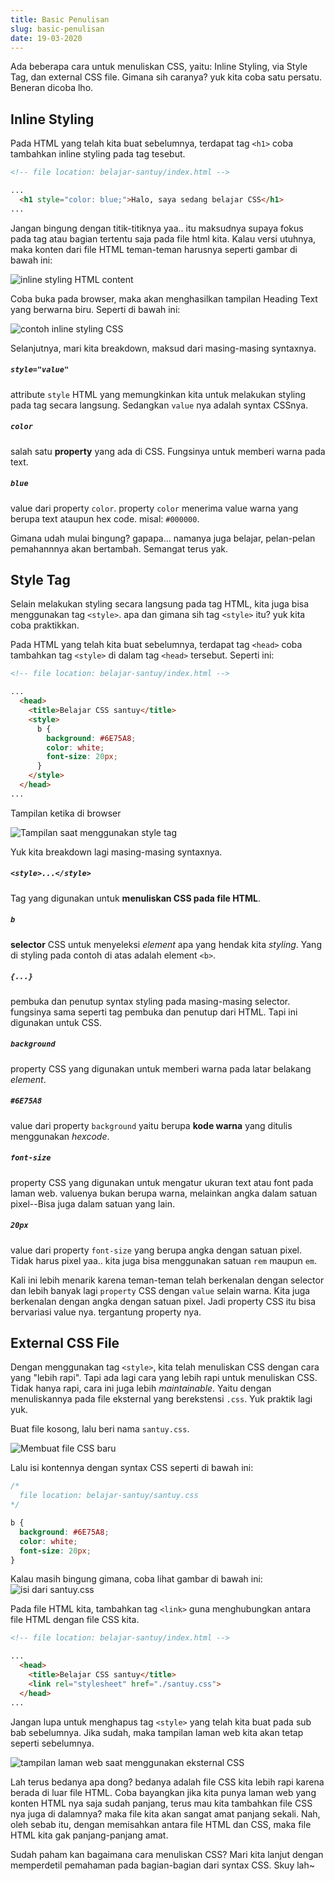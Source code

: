 ```yaml
---
title: Basic Penulisan
slug: basic-penulisan
date: 19-03-2020
---
```


Ada beberapa cara untuk menuliskan CSS, yaitu: Inline Styling, via Style Tag, dan external CSS file. Gimana sih caranya? yuk kita coba satu persatu. Beneran dicoba lho.


## Inline Styling

Pada HTML yang telah kita buat sebelumnya, terdapat tag `<h1>` coba tambahkan inline styling pada tag tesebut.

```html
<!-- file location: belajar-santuy/index.html -->

...
  <h1 style="color: blue;">Halo, saya sedang belajar CSS</h1>
...
```

Jangan bingung dengan titik-titiknya yaa.. itu maksudnya supaya fokus pada tag atau bagian tertentu saja pada file html kita. Kalau versi utuhnya, maka konten dari file HTML teman-teman harusnya seperti gambar di bawah ini:

![inline styling HTML content](./images/inside-index-html-inline-styling.png)


Coba buka pada browser, maka akan menghasilkan tampilan Heading Text yang berwarna biru. Seperti di bawah ini: 

![contoh inline styling CSS](./images/inline-styling-html.png)


Selanjutnya, mari kita breakdown, maksud dari masing-masing syntaxnya. 

##### `style="value"`
attribute `style` HTML yang memungkinkan kita untuk melakukan styling pada tag secara langsung. Sedangkan `value` nya adalah syntax CSSnya.

##### `color`
salah satu **property** yang ada di CSS. Fungsinya untuk memberi warna pada text.

##### `blue`
value dari property `color`. property `color` menerima value warna yang berupa text ataupun hex code. misal: `#000000`. 


Gimana udah mulai bingung? gapapa... namanya juga belajar, pelan-pelan pemahannnya akan bertambah. Semangat terus yak.


## Style Tag

Selain melakukan styling secara langsung pada tag HTML, kita juga bisa menggunakan tag `<style>`. apa dan gimana sih tag `<style>` itu? yuk kita coba praktikkan.

Pada HTML yang telah kita buat sebelumnya, terdapat tag `<head>` coba tambahkan tag `<style>` di dalam tag `<head>` tersebut. Seperti ini:


```html
<!-- file location: belajar-santuy/index.html -->

...
  <head>
    <title>Belajar CSS santuy</title>
    <style>
      b {
        background: #6E75A8;
        color: white;
        font-size: 20px;
      } 
    </style>
  </head>
...
```

Tampilan ketika di browser

![Tampilan saat menggunakan style tag](./images/style-tag.png) 

Yuk kita breakdown lagi masing-masing syntaxnya.

##### `<style>...</style>`
Tag yang digunakan untuk **menuliskan CSS pada file HTML**.

##### `b`
**selector** CSS untuk menyeleksi *element* apa yang hendak kita *styling*. Yang di styling pada contoh di atas adalah element `<b>`.

##### `{...}`
pembuka dan penutup syntax styling pada masing-masing selector. fungsinya sama seperti tag pembuka dan penutup dari HTML. Tapi ini digunakan untuk CSS.

##### `background`
property CSS yang digunakan untuk memberi warna pada latar belakang *element*.

##### `#6E75A8`
value dari property `background` yaitu berupa **kode warna** yang ditulis menggunakan *hexcode*.

##### `font-size`
property CSS yang digunakan untuk mengatur ukuran text atau font pada laman web. valuenya bukan berupa warna, melainkan angka dalam satuan pixel--Bisa juga dalam satuan yang lain.

##### `20px`
value dari property `font-size` yang berupa angka dengan satuan pixel. Tidak harus pixel yaa.. kita juga bisa menggunakan satuan `rem` maupun `em`.



Kali ini lebih menarik karena teman-teman telah berkenalan dengan selector dan lebih banyak lagi `property` CSS dengan `value` selain warna. Kita juga berkenalan dengan angka dengan satuan pixel. Jadi property CSS itu bisa bervariasi value nya. tergantung property nya.


## External CSS File

Dengan menggunakan tag `<style>`, kita telah menuliskan CSS dengan cara yang "lebih rapi". Tapi ada lagi cara yang lebih rapi untuk menuliskan CSS. Tidak hanya rapi, cara ini juga lebih *maintainable*. Yaitu dengan menuliskannya pada file eksternal yang berekstensi `.css`. Yuk praktik lagi yuk.

Buat file kosong, lalu beri nama `santuy.css`.

![Membuat file CSS baru](./images/new-file-css.png)


Lalu isi kontennya dengan syntax CSS seperti di bawah ini:

```css
/* 
  file location: belajar-santuy/santuy.css 
*/

b {                              
  background: #6E75A8;           
  color: white;  
  font-size: 20px;                
}
```

Kalau masih bingung gimana, coba lihat gambar di bawah ini:
![isi dari santuy.css](./images/inside-css-file.png)

Pada file HTML kita, tambahkan tag `<link>` guna menghubungkan antara file HTML dengan file CSS kita.

```html
<!-- file location: belajar-santuy/index.html -->

...
  <head>
    <title>Belajar CSS santuy</title>
    <link rel="stylesheet" href="./santuy.css">
  </head>
...
```

Jangan lupa untuk menghapus tag `<style>` yang telah kita buat pada sub bab sebelumnya. Jika sudah, maka tampilan laman web kita akan tetap seperti sebelumnya.

![tampilan laman web saat menggunakan eksternal CSS](./images/style-tag.png)

Lah terus bedanya apa dong? bedanya adalah file CSS kita lebih rapi karena berada di luar file HTML. Coba bayangkan jika kita punya laman web yang konten HTML nya saja sudah panjang, terus mau kita tambahkan file CSS nya juga di dalamnya? maka file kita akan sangat amat panjang sekali. Nah, oleh sebab itu, dengan memisahkan antara file HTML dan CSS, maka file HTML kita gak panjang-panjang amat.


Sudah paham kan bagaimana cara menuliskan CSS? Mari kita lanjut dengan memperdetil pemahaman pada bagian-bagian dari syntax CSS. Skuy lah~

